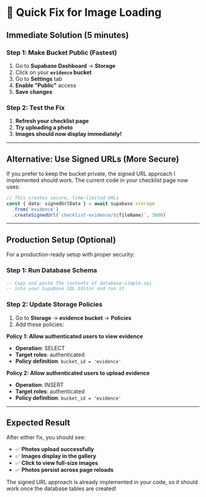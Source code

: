 # 🚀 Quick Fix for Image Loading

## **Immediate Solution (5 minutes)**

### **Step 1: Make Bucket Public (Fastest)**
1. Go to **Supabase Dashboard** → **Storage**
2. Click on your **`evidence` bucket**
3. Go to **Settings** tab
4. **Enable "Public"** access
5. **Save changes**

### **Step 2: Test the Fix**
1. **Refresh your checklist page**
2. **Try uploading a photo**
3. **Images should now display immediately!**

---

## **Alternative: Use Signed URLs (More Secure)**

If you prefer to keep the bucket private, the signed URL approach I implemented should work. The current code in your checklist page now uses:

```typescript
// This creates secure, time-limited URLs
const { data: signedUrlData } = await supabase.storage
  .from('evidence')
  .createSignedUrl(`checklist-evidence/${fileName}`, 3600)
```

---

## **Production Setup (Optional)**

For a production-ready setup with proper security:

### **Step 1: Run Database Schema**
```sql
-- Copy and paste the contents of database-simple.sql
-- into your Supabase SQL Editor and run it
```

### **Step 2: Update Storage Policies**
1. Go to **Storage** → **evidence bucket** → **Policies**
2. Add these policies:

**Policy 1: Allow authenticated users to view evidence**
- **Operation**: SELECT
- **Target roles**: authenticated
- **Policy definition**: `bucket_id = 'evidence'`

**Policy 2: Allow authenticated users to upload evidence**
- **Operation**: INSERT  
- **Target roles**: authenticated
- **Policy definition**: `bucket_id = 'evidence'`

---

## **Expected Result**

After either fix, you should see:
- ✅ **Photos upload successfully**
- ✅ **Images display in the gallery**
- ✅ **Click to view full-size images**
- ✅ **Photos persist across page reloads**

The signed URL approach is already implemented in your code, so it should work once the database tables are created!
